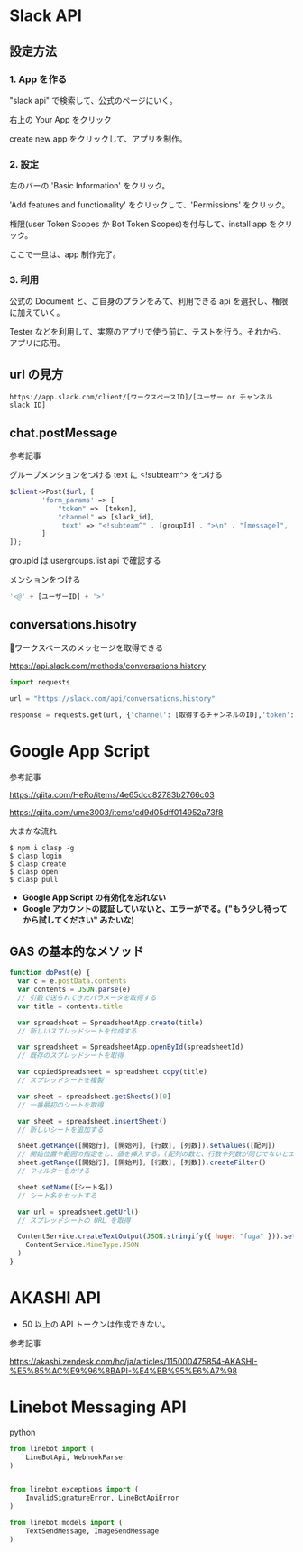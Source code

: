 # Slack API

## 設定方法

### 1. App を作る

"slack api" で検索して、公式のページにいく。

右上の Your App をクリック

create new app をクリックして、アプリを制作。

### 2. 設定

左のバーの 'Basic Information' をクリック。

'Add features and functionality' をクリックして、'Permissions' をクリック。

権限(user Token Scopes か Bot Token Scopes)を付与して、install app をクリック。

ここで一旦は、app 制作完了。

### 3. 利用

公式の Document と、ご自身のプランをみて、利用できる api を選択し、権限に加えていく。

Tester などを利用して、実際のアプリで使う前に、テストを行う。それから、アプリに応用。

## url の見方

```
https://app.slack.com/client/[ワークスペースID]/[ユーザー or チャンネル slack ID]
```

## chat.postMessage

参考記事

グループメンションをつける
text に <!subteam^> をつける

```php
$client->Post($url, [
        'form_params' => [
            "token" =>　[token],
            "channel" => [slack_id],
            'text' => "<!subteam^" . [groupId] . ">\n" . "[message]",
        ]
]);
```

groupId は usergroups.list api で確認する

メンションをつける

```python
'<@' + [ユーザーID] + '>'
```

## conversations.hisotry

ワークスペースのメッセージを取得できる

https://api.slack.com/methods/conversations.history

```python
import requests

url = "https://slack.com/api/conversations.history"

response = requests.get(url, {'channel': [取得するチャンネルのID],'token':[トークン],'limit':[取得するメッセージの数（デフォルトは100）],})

```


# Google App Script

参考記事

https://qiita.com/HeRo/items/4e65dcc82783b2766c03

https://qiita.com/ume3003/items/cd9d05dff014952a73f8

大まかな流れ

```
$ npm i clasp -g
$ clasp login
$ clasp create
$ clasp open
$ clasp pull
```

- **Google App Script の有効化を忘れない**
- **Google アカウントの認証していないと、エラーがでる。("もう少し待ってから試してください" みたいな)**

## GAS の基本的なメソッド

```js
function doPost(e) {
  var c = e.postData.contents
  var contents = JSON.parse(e)
  // 引数で送られてきたパラメータを取得する
  var title = contents.title

  var spreadsheet = SpreadsheetApp.create(title)
  // 新しいスプレッドシートを作成する

  var spreadsheet = SpreadsheetApp.openById(spreadsheetId)
  // 既存のスプレッドシートを取得

  var copiedSpreadsheet = spreadsheet.copy(title)
  // スプレッドシートを複製

  var sheet = spreadsheet.getSheets()[0]
  // 一番最初のシートを取得

  var sheet = spreadsheet.insertSheet()
  // 新しいシートを追加する

  sheet.getRange([開始行], [開始列], [行数], [列数]).setValues([配列])
  // 開始位置や範囲の指定をし、値を挿入する。(配列の数と、行数や列数が同じでないとエラーが出る)
  sheet.getRange([開始行], [開始列], [行数], [列数]).createFilter()
  // フィルターをかける

  sheet.setName([シート名])
  // シート名をセットする

  var url = spreadsheet.getUrl()
  // スプレッドシートの URL を取得

  ContentService.createTextOutput(JSON.stringify({ hoge: "fuga" })).setMimeType(
    ContentService.MimeType.JSON
  )
}
```

# AKASHI API

- 50 以上の API トークンは作成できない。

参考記事

https://akashi.zendesk.com/hc/ja/articles/115000475854-AKASHI-%E5%85%AC%E9%96%8BAPI-%E4%BB%95%E6%A7%98

# Linebot Messaging API

python

```python
from linebot import (
    LineBotApi, WebhookParser
)


from linebot.exceptions import (
    InvalidSignatureError, LineBotApiError
)

from linebot.models import (
    TextSendMessage, ImageSendMessage
)

```

